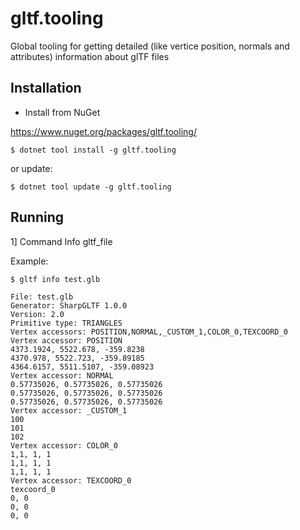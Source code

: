 # gltf.tooling

Global tooling for getting detailed (like vertice position, normals and attributes) information about glTF files

## Installation

- Install from NuGet

https://www.nuget.org/packages/gltf.tooling/

```
$ dotnet tool install -g gltf.tooling
```

or update:

```
$ dotnet tool update -g gltf.tooling

```

## Running

1] Command Info gltf_file 

Example:

```
$ gltf info test.glb

File: test.glb
Generator: SharpGLTF 1.0.0
Version: 2.0
Primitive type: TRIANGLES
Vertex accessors: POSITION,NORMAL,_CUSTOM_1,COLOR_0,TEXCOORD_0
Vertex accessor: POSITION
4373.1924, 5522.678, -359.8238
4370.978, 5522.723, -359.89185
4364.6157, 5511.5107, -359.08923
Vertex accessor: NORMAL
0.57735026, 0.57735026, 0.57735026
0.57735026, 0.57735026, 0.57735026
0.57735026, 0.57735026, 0.57735026
Vertex accessor: _CUSTOM_1
100
101
102
Vertex accessor: COLOR_0
1,1, 1, 1
1,1, 1, 1
1,1, 1, 1
Vertex accessor: TEXCOORD_0
texcoord_0
0, 0
0, 0
0, 0
```
